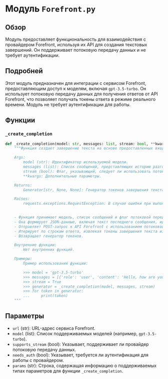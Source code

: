 # Модуль `Forefront.py`

## Обзор

Модуль предоставляет функциональность для взаимодействия с провайдером Forefront, используя их API для создания текстовых завершений. Он поддерживает потоковую передачу данных и не требует аутентификации.

## Подробней

Этот модуль предназначен для интеграции с сервисом Forefront, предоставляющим доступ к моделям, включая `gpt-3.5-turbo`. Он использует потоковую передачу данных для получения ответов от API Forefront, что позволяет получать токены ответа в режиме реального времени. Модуль не требует аутентификации для работы.

## Функции

### `_create_completion`

```python
def _create_completion(model: str, messages: list, stream: bool, **kwargs):
    """Функция создает завершение текста на основе предоставленных входных данных, используя API Forefront.

    Args:
        model (str): Идентификатор используемой модели.
        messages (list): Список сообщений, представляющих историю разговора.
        stream (bool): Флаг, указывающий, следует ли использовать потоковую передачу данных.
        **kwargs: Дополнительные параметры.

    Returns:
        Generator[str, None, None]: Генератор токенов завершения текста.

    Raises:
        requests.exceptions.RequestException: В случае ошибки при выполнении HTTP-запроса.

    
    - Функция принимает модель, список сообщений и флаг потоковой передачи в качестве входных данных.
    - Она формирует JSON-данные, включая текст последнего сообщения, идентификаторы и параметры модели.
    - Отправляет POST-запрос к API Forefront с использованием потоковой передачи данных.
    - Итерирует по строкам ответа, извлекая токены завершения текста из JSON-структуры.
    - Возвращает генератор токенов.

    Внутренние функции:
        Нет внутренних функций.

    Примеры:
        Пример использования функции:

        >>> model = 'gpt-3.5-turbo'
        >>> messages = [{'role': 'user', 'content': 'Hello, how are you?'}]
        >>> stream = True
        >>> generator = _create_completion(model, messages, stream)
        >>> for token in generator:
        ...     print(token)
    """
```

## Параметры

- `url` (str): URL-адрес сервиса Forefront.
- `model` (list): Список поддерживаемых моделей (например, `gpt-3.5-turbo`).
- `supports_stream` (bool): Указывает, поддерживает ли провайдер потоковую передачу данных.
- `needs_auth` (bool): Указывает, требуется ли аутентификация для работы с провайдером.
- `params` (str): Строка, содержащая информацию о поддерживаемых типах параметров для функции `_create_completion`.